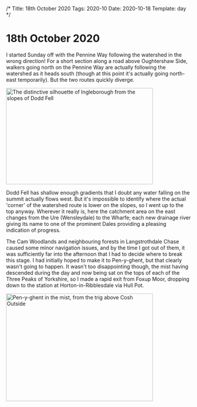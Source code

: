 /*
Title: 18th October 2020
Tags: 2020-10
Date: 2020-10-18
Template: day
*/

# 18th October 2020

I started Sunday off with the Pennine Way following the watershed in the wrong direction! For a short section along a road above Oughtershaw Side, walkers going north on the Pennine Way are actually following the watershed as it heads south (though at this point it's actually going north-east temporarily). But the two routes quickly diverge.

<div class="post-image">
<a data-flickr-embed="true" href="https://www.flickr.com/photos/david-r-edgar/50514712147/in/datetaken/" title="The distinctive silhouette of Ingleborough from the slopes of Dodd Fell"><img src="https://live.staticflickr.com/65535/50514712147_36fb2617ba_w.jpg" width="400" height="262" alt="The distinctive silhouette of Ingleborough from the slopes of Dodd Fell"></a>
</div>

Dodd Fell has shallow enough gradients that I doubt any water falling on the summit actually flows west. But it's impossible to identify where the actual 'corner' of the watershed route is lower on the slopes, so I went up to the top anyway. Wherever it really is, here the catchment area on the east changes from the Ure (Wensleydale) to the Wharfe; each new drainage river giving its name to one of the prominent Dales providing a pleasing indication of progress.

The Cam Woodlands and neighbouring forests in Langstrothdale Chase caused some minor navigation issues, and by the time I got out of them, it was sufficiently far into the afternoon that I had to decide where to break this stage. I had initially hoped to make it to Pen-y-ghent, but that clearly wasn't going to happen. It wasn't too disappointing though, the mist having descended during the day and now being sat on the tops of each of the Three Peaks of Yorkshire, so I made a rapid exit from Foxup Moor, dropping down to the station at Horton-in-Ribblesdale via Hull Pot.

<div class="post-image">
<a data-flickr-embed="true" href="https://www.flickr.com/photos/david-r-edgar/50514548626/in/datetaken/" title="Pen-y-ghent in the mist, from the trig above Cosh Outside"><img src="https://live.staticflickr.com/65535/50514548626_094711c83e_w.jpg" width="400" height="293" alt="Pen-y-ghent in the mist, from the trig above Cosh Outside"></a>
</div>
